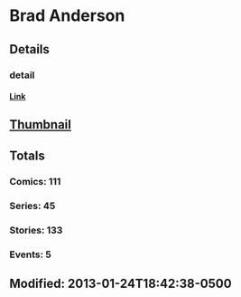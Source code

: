 # Brad  Anderson 
## Details
### detail
#### [Link](http://marvel.com/comics/creators/598/brad_anderson?utm_campaign=apiRef&utm_source=225578a89fc76f3d20fbffda5d17a88d)
## [Thumbnail](http://i.annihil.us/u/prod/marvel/i/mg/8/c0/4bb7c8b8b1004.jpg)
## Totals
### Comics: 111
### Series: 45
### Stories: 133
### Events: 5
## Modified: 2013-01-24T18:42:38-0500